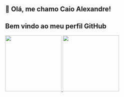 
## 👋 Olá, me chamo Caio Alexandre! 
## Bem vindo ao meu perfil GitHub


<div>
<a href="https://github.com/caiioalves">
<img height="180em" src="https://github-readme-stats.vercel.app/api/top-langs/?username=caiioalve&layout=compact&langs_count=7&theme=dracula"/>
<img height="180em" src="https://github-readme-stats.vercel.app/api?username=caiioalve&show_icons=true&theme=dracula&include_all_commits=true&count_private=true"/>
</div>



<!--
**caiioalves/caiioalves** is a ✨ _special_ ✨ repository because its `README.md` (this file) appears on your GitHub profile.

Here are some ideas to get you started:

- 🔭 I’m currently working on ...
- 🌱 I’m currently learning ...
- 👯 I’m looking to collaborate on ...
- 🤔 I’m looking for help with ...
- 💬 Ask me about ...
- 📫 How to reach me: ...
- 😄 Pronouns: ...
- ⚡ Fun fact: ...
-->
